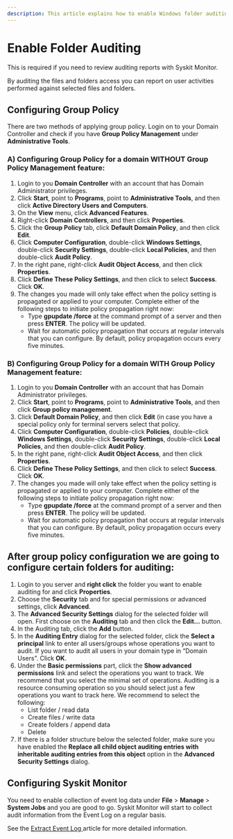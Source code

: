 ```yaml
---
description: This article explains how to enable Windows folder auditing.
---
```


# Enable Folder Auditing

This is required if you need to review auditing reports with Syskit Monitor.

By auditing the files and folders access you can report on user activities performed against selected files and folders.

## Configuring Group Policy

There are two methods of applying group policy. Login on to your Domain Controller and check if you have **Group Policy Management** under **Administrative Tools**.

### A\) Configuring Group Policy for a domain WITHOUT Group Policy Management feature:

1. Login to you **Domain Controller** with an account that has Domain Administrator privileges.
2. Click **Start**, point to **Programs**, point to **Administrative Tools**, and then click **Active Directory Users and Computers**.
3. On the **View** menu, click **Advanced Features**.
4. Right-click **Domain Controllers**, and then click **Properties**.
5. Click the **Group Policy** tab, click **Default Domain Policy**, and then click **Edit**.
6. Click **Computer Configuration**, double-click **Windows Settings**, double-click **Security Settings**, double-click **Local Policies**, and then double-click **Audit Policy**.
7. In the right pane, right-click **Audit Object Access**, and then click **Properties**.
8. Click **Define These Policy Settings**, and then click to select **Success**. Click **OK**.
9. The changes you made will only take effect when the policy setting is propagated or applied to your computer. Complete either of the following steps to initiate policy propagation right now:
   * Type **gpupdate /force** at the command prompt of a server and then press **ENTER**. The policy will be updated.
   * Wait for automatic policy propagation that occurs at regular intervals that you can configure. By default, policy propagation occurs every five minutes.

### B\) Configuring Group Policy for a domain WITH Group Policy Management feature:

1. Login to you **Domain Controller** with an account that has Domain Administrator privileges.
2. Click **Start**, point to **Programs**, point to **Administrative Tools**, and then click **Group policy management**.
3. Click **Default Domain Policy**, and then click **Edit** \(in case you have a special policy only for terminal servers select that policy.
4. Click **Computer Configuration**, double-click **Policies**, double-click **Windows Settings**, double-click **Security Settings**, double-click **Local Policies**, and then double-click **Audit Policy**.
5. In the right pane, right-click **Audit Object Access**, and then click **Properties**.
6. Click **Define These Policy Settings**, and then click to select **Success**. Click **OK**.
7. The changes you made will only take effect when the policy setting is propagated or applied to your computer. Complete either of the following steps to initiate policy propagation right now:
   * Type **gpupdate /force** at the command prompt of a server and then press **ENTER**. The policy will be updated.
   * Wait for automatic policy propagation that occurs at regular intervals that you can configure. By default, policy propagation occurs every five minutes.

## After group policy configuration we are going to configure certain folders for auditing:

1. Login to you server and **right click** the folder you want to enable auditing for and click **Properties**.
2. Choose the **Security** tab and for special permissions or advanced settings, click **Advanced**.
3. The **Advanced Security Settings** dialog for the selected folder will open. First choose on the **Auditing** tab and then click the **Edit...** button.
4. In the Auditing tab, click the **Add** button.
5. In the **Auditing Entry** dialog for the selected folder, click the **Select a principal** link to enter all users/groups whose operations you want to audit. If you want to audit all users in your domain type in “Domain Users”. Click **OK**.
6. Under the **Basic permissions** part, click the **Show advanced permissions** link and select the operations you want to track. We recommend that you select the minimal set of operations. Auditing is a resource consuming operation so you should select just a few operations you want to track here. We recommend to select the following:
   * List folder / read data
   * Create files / write data
   * Create folders / append data
   * Delete
7. If there is a folder structure below the selected folder, make sure you have enabled the **Replace all child object auditing entries with inheritable auditing entries from this object** option in the **Advanced Security Settings** dialog.

## Configuring Syskit Monitor

You need to enable collection of event log data under **File** &gt; **Manage** &gt; **System Jobs** and you are good to go. Syskit Monitor will start to collect audit information from the Event Log on a regular basis.

See the [Extract Event Log ](../../get-to-know-syskit-monitor/backstage-screen/configuration/options.md#extract-event-log)article for more detailed information.

